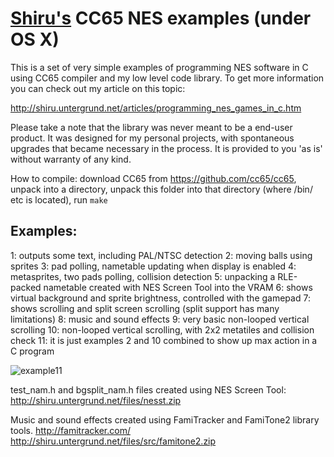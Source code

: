 # [Shiru's](http://shiru.untergrund.net) CC65 NES examples (under OS X)

This is a set of very simple examples of programming NES software in C using
CC65 compiler and my low level code library. To get more information you can
check out my article on this topic:

<http://shiru.untergrund.net/articles/programming_nes_games_in_c.htm>

Please take a note that the library was never meant to be a end-user product.
It was designed for my personal projects, with spontaneous upgrades that
became necessary in the process. It is provided to you 'as is' without
warranty of any kind.

How to compile: download CC65 from <https://github.com/cc65/cc65>, unpack into a directory,
unpack this folder into that directory (where /bin/ etc is located), run `make`

## Examples:

1: outputs some text, including PAL/NTSC detection
2: moving balls using sprites
3: pad polling, nametable updating when display is enabled
4: metasprites, two pads polling, collision detection
5: unpacking a RLE-packed nametable created with NES Screen Tool into the VRAM
6: shows virtual background and sprite brightness, controlled with the gamepad
7: shows scrolling and split screen scrolling (split support has many limitations)
8: music and sound effects
9: very basic non-looped vertical scrolling
10: non-looped vertical scrolling, with 2x2 metatiles and collision check
11: it is just examples 2 and 10 combined to show up max action in a C program

![example11](http://assets.c7.se/skitch/example11-20150813-013735.png)

test_nam.h and bgsplit_nam.h files created using NES Screen Tool:
<http://shiru.untergrund.net/files/nesst.zip>

Music and sound effects created using FamiTracker and FamiTone2 library tools.
<http://famitracker.com/>
<http://shiru.untergrund.net/files/src/famitone2.zip>
